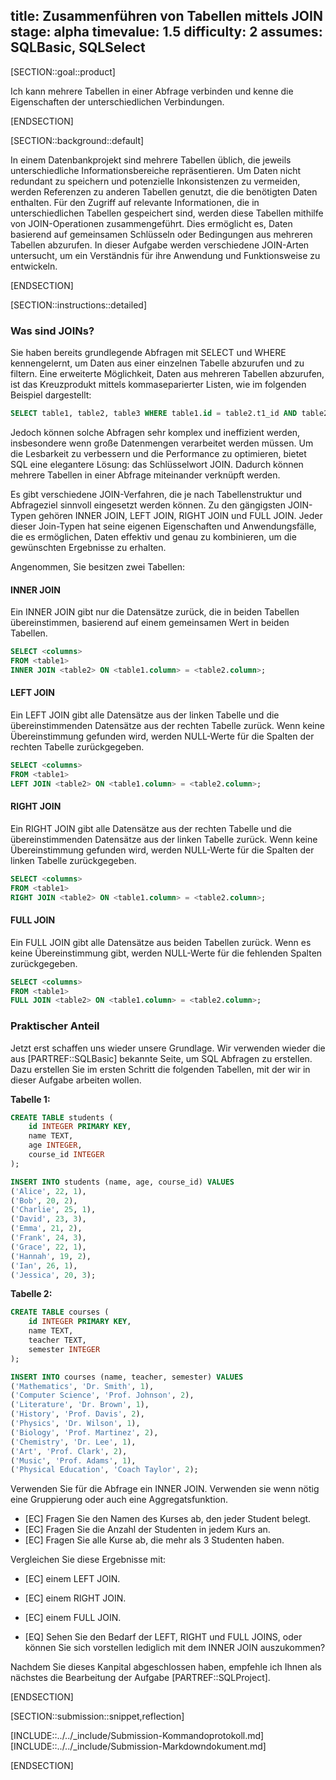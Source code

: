 title: Zusammenführen von Tabellen mittels JOIN
stage: alpha
timevalue: 1.5
difficulty: 2
assumes: SQLBasic, SQLSelect
---

[SECTION::goal::product]

Ich kann mehrere Tabellen in einer Abfrage verbinden und kenne die Eigenschaften der unterschiedlichen
Verbindungen.

[ENDSECTION]

[SECTION::background::default]

In einem Datenbankprojekt sind mehrere Tabellen üblich, die jeweils unterschiedliche
Informationsbereiche repräsentieren. Um Daten nicht redundant zu speichern und potenzielle
Inkonsistenzen zu vermeiden, werden Referenzen zu anderen Tabellen genutzt, die die benötigten Daten
enthalten. Für den Zugriff auf relevante Informationen, die in unterschiedlichen Tabellen gespeichert
sind, werden diese Tabellen mithilfe von JOIN-Operationen zusammengeführt. Dies ermöglicht es, Daten
basierend auf gemeinsamen Schlüsseln oder Bedingungen aus mehreren Tabellen abzurufen. In dieser
Aufgabe werden verschiedene JOIN-Arten untersucht, um ein Verständnis für ihre Anwendung und
Funktionsweise zu entwickeln.

[ENDSECTION]

[SECTION::instructions::detailed]

### Was sind JOINs?

Sie haben bereits grundlegende Abfragen mit SELECT und WHERE kennengelernt, um Daten aus einer
einzelnen Tabelle abzurufen und zu filtern. Eine erweiterte Möglichkeit, Daten aus mehreren Tabellen
abzurufen, ist das Kreuzprodukt mittels kommaseparierter Listen, wie im folgenden Beispiel dargestellt:

```sql
SELECT table1, table2, table3 WHERE table1.id = table2.t1_id AND table2.id = table3.t2_id;
```

Jedoch können solche Abfragen sehr komplex und ineffizient werden, insbesondere wenn große Datenmengen
verarbeitet werden müssen. Um die Lesbarkeit zu verbessern und die Performance zu optimieren, bietet
SQL eine elegantere Lösung: das Schlüsselwort JOIN. Dadurch können mehrere Tabellen in einer Abfrage
miteinander verknüpft werden.

Es gibt verschiedene JOIN-Verfahren, die je nach Tabellenstruktur und Abfrageziel sinnvoll eingesetzt
werden können. Zu den gängigsten JOIN-Typen gehören INNER JOIN, LEFT JOIN, RIGHT JOIN und FULL JOIN.
Jeder dieser Join-Typen hat seine eigenen Eigenschaften und Anwendungsfälle, die es ermöglichen,
Daten effektiv und genau zu kombinieren, um die gewünschten Ergebnisse zu erhalten.

Angenommen, Sie besitzen zwei Tabellen:

#### INNER JOIN

Ein INNER JOIN gibt nur die Datensätze zurück, die in beiden Tabellen übereinstimmen, basierend auf
einem gemeinsamen Wert in beiden Tabellen.

```sql
SELECT <columns>
FROM <table1>
INNER JOIN <table2> ON <table1.column> = <table2.column>;
```

#### LEFT JOIN

Ein LEFT JOIN gibt alle Datensätze aus der linken Tabelle und die übereinstimmenden Datensätze aus
der rechten Tabelle zurück. Wenn keine Übereinstimmung gefunden wird, werden NULL-Werte für die
Spalten der rechten Tabelle zurückgegeben.

```sql
SELECT <columns>
FROM <table1>
LEFT JOIN <table2> ON <table1.column> = <table2.column>;
```

#### RIGHT JOIN

Ein RIGHT JOIN gibt alle Datensätze aus der rechten Tabelle und die übereinstimmenden Datensätze aus
der linken Tabelle zurück. Wenn keine Übereinstimmung gefunden wird, werden NULL-Werte für die Spalten
der linken Tabelle zurückgegeben.

```sql
SELECT <columns>
FROM <table1>
RIGHT JOIN <table2> ON <table1.column> = <table2.column>;
```

#### FULL JOIN

Ein FULL JOIN gibt alle Datensätze aus beiden Tabellen zurück. Wenn es keine Übereinstimmung gibt,
werden NULL-Werte für die fehlenden Spalten zurückgegeben.

```sql
SELECT <columns>
FROM <table1>
FULL JOIN <table2> ON <table1.column> = <table2.column>;
```

### Praktischer Anteil

Jetzt erst schaffen uns wieder unsere Grundlage. Wir verwenden wieder die aus [PARTREF::SQLBasic]
bekannte Seite, um SQL Abfragen zu erstellen. Dazu erstellen Sie im ersten Schritt die folgenden
Tabellen, mit der wir in dieser Aufgabe arbeiten wollen.

**Tabelle 1:**

```sql
CREATE TABLE students (
    id INTEGER PRIMARY KEY,
    name TEXT,
    age INTEGER,
    course_id INTEGER
);

INSERT INTO students (name, age, course_id) VALUES
('Alice', 22, 1),
('Bob', 20, 2),
('Charlie', 25, 1),
('David', 23, 3),
('Emma', 21, 2),
('Frank', 24, 3),
('Grace', 22, 1),
('Hannah', 19, 2),
('Ian', 26, 1),
('Jessica', 20, 3);
```

**Tabelle 2:**

```sql
CREATE TABLE courses (
    id INTEGER PRIMARY KEY,
    name TEXT,
    teacher TEXT,
    semester INTEGER
);

INSERT INTO courses (name, teacher, semester) VALUES
('Mathematics', 'Dr. Smith', 1),
('Computer Science', 'Prof. Johnson', 2),
('Literature', 'Dr. Brown', 1),
('History', 'Prof. Davis', 2),
('Physics', 'Dr. Wilson', 1),
('Biology', 'Prof. Martinez', 2),
('Chemistry', 'Dr. Lee', 1),
('Art', 'Prof. Clark', 2),
('Music', 'Prof. Adams', 1),
('Physical Education', 'Coach Taylor', 2);
```

Verwenden Sie für die Abfrage ein INNER JOIN. Verwenden sie wenn nötig eine Gruppierung oder auch eine
Aggregatsfunktion.

- [EC] Fragen Sie den Namen des Kurses ab, den jeder Student belegt.
- [EC] Fragen Sie die Anzahl der Studenten in jedem Kurs an.
- [EC] Fragen Sie alle Kurse ab, die mehr als 3 Studenten haben.

Vergleichen Sie diese Ergebnisse mit:

- [EC] einem LEFT JOIN.
- [EC] einem RIGHT JOIN.
- [EC] einem FULL JOIN.

- [EQ] Sehen Sie den Bedarf der LEFT, RIGHT und FULL JOINS, oder können Sie sich vorstellen lediglich
  mit dem INNER JOIN auszukommen?

Nachdem Sie dieses Kanpital abgeschlossen haben, empfehle ich Ihnen als nächstes die Bearbeitung der
Aufgabe [PARTREF::SQLProject].

[ENDSECTION]

[SECTION::submission::snippet,reflection]

[INCLUDE::../../_include/Submission-Kommandoprotokoll.md]
[INCLUDE::../../_include/Submission-Markdowndokument.md]

[ENDSECTION]
